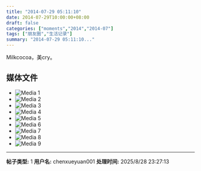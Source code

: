 ```yaml
---
title: "2014-07-29 05:11:10"
date: 2014-07-29T10:00:00+08:00
draft: false
categories: ["moments","2014","2014-07"]
tags: ["朋友圈","生活记录"]
summary: "2014-07-29 05:11:10..."
---
```


Milkcocoa，美cry。

## 媒体文件

- ![Media 1](/Moments/photos/2014-07-29/201407290511100.jpg)
- ![Media 2](/Moments/photos/2014-07-29/201407290511101.jpg)
- ![Media 3](/Moments/photos/2014-07-29/201407290511102.jpg)
- ![Media 4](/Moments/photos/2014-07-29/201407290511103.jpg)
- ![Media 5](/Moments/photos/2014-07-29/201407290511104.jpg)
- ![Media 6](/Moments/photos/2014-07-29/201407290511105.jpg)
- ![Media 7](/Moments/photos/2014-07-29/201407290511106.jpg)
- ![Media 8](/Moments/photos/2014-07-29/201407290511107.jpg)
- ![Media 9](/Moments/photos/2014-07-29/201407290511108.jpg)

---

**帖子类型:** 1
**用户名:** chenxueyuan001
**处理时间:** 2025/8/28 23:27:13